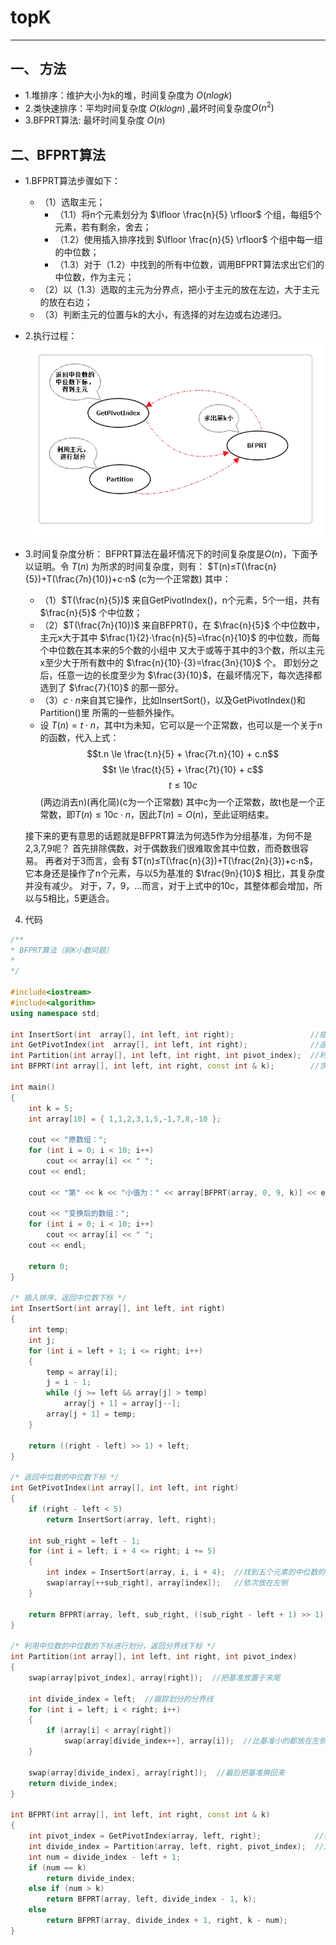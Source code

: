 # topK
---
## 一、 方法
- 1.堆排序：维护大小为k的堆，时间复杂度为 $O(nlogk)$
- 2.类快速排序：平均时间复杂度 $O(klogn)$ ,最坏时间复杂度$O(n^2)$
- 3.BFPRT算法: 最坏时间复杂度 $O(n)$

## 二、BFPRT算法

- 1.BFPRT算法步骤如下：
  - （1）选取主元；
    - （1.1）将n个元素划分为 $\lfloor \frac{n}{5} \rfloor$ 个组，每组5个元素，若有剩余，舍去；
    - （1.2）使用插入排序找到 $\lfloor \frac{n}{5} \rfloor$ 个组中每一组的中位数；
    - （1.3）对于（1.2）中找到的所有中位数，调用BFPRT算法求出它们的中位数，作为主元；
  - （2）以（1.3）选取的主元为分界点，把小于主元的放在左边，大于主元的放在右边；
  - （3）判断主元的位置与k的大小，有选择的对左边或右边递归。
- 2.执行过程：  
![BFPRT](https://github.com/ice710/basic_struct_algorithm/blob/master/topK/img/BFPRT.png)
- 3.时间复杂度分析：
BFPRT算法在最坏情况下的时间复杂度是$O(n)$，下面予以证明。令 $T(n)$ 为所求的时间复杂度，则有：
$T(n)≤T(\frac{n}{5})+T(\frac{7n}{10})+c⋅n$ (c为一个正常数)
其中：
  - （1）$T(\frac{n}{5})$ 来自GetPivotIndex()，n个元素，5个一组，共有 $\frac{n}{5}$ 个中位数；
  - （2）$T(\frac{7n}{10})$ 来自BFPRT()，在 $\frac{n}{5}$ 个中位数中，主元x大于其中
$\frac{1}{2}⋅\frac{n}{5}=\frac{n}{10}$ 的中位数，而每个中位数在其本来的5个数的小组中
又大于或等于其中的3个数，所以主元x至少大于所有数中的 $\frac{n}{10}⋅{3}=\frac{3n}{10}$ 个。
即划分之后，任意一边的长度至少为 $\frac{3}{10}$，在最坏情况下，每次选择都选到了
$\frac{7}{10}$ 的那一部分。
  - （3）$c⋅n$来自其它操作，比如InsertSort()，以及GetPivotIndex()和Partition()里
所需的一些额外操作。
  - 设 $T(n)=t⋅n$，其中t为未知，它可以是一个正常数，也可以是一个关于n的函数，代入上式：
  $$t.n \le \frac{t.n}{5} + \frac{7t.n}{10} + c.n$$
  $$t \le \frac{t}{5} + \frac{7t}{10} + c$$
  $$t \le 10c$$
  (两边消去n)(再化简)(c为一个正常数)
  其中c为一个正常数，故t也是一个正常数，即$T(n)≤10c⋅n$，因此$T(n)=O(n)$，至此证明结束。

  接下来的更有意思的话题就是BFPRT算法为何选5作为分组基准，为何不是2,3,7,9呢？
  首先排除偶数，对于偶数我们很难取舍其中位数，而奇数很容易。
  再者对于3而言，会有 $T(n)≤T(\frac{n}{3})+T(\frac{2n}{3})+c⋅n$，它本身还是操作了n个元素，与以5为基准的 $\frac{9n}{10}$ 相比，其复杂度并没有减少。
  对于，7，9，...而言，对于上式中的10c，其整体都会增加，所以与5相比，5更适合。


4. 代码
```C++
/**
* BFPRT算法（前K小数问题）
*
*/

#include<iostream>
#include<algorithm>
using namespace std;

int InsertSort(int  array[], int left, int right);                 //插入排序，返回中位数下标
int GetPivotIndex(int  array[], int left, int right);              //返回中位数的中位数下标
int Partition(int array[], int left, int right, int pivot_index);  //利用中位数的中位数的下标进行划分，返回分界线下标
int BFPRT(int array[], int left, int right, const int & k);        //求第k小，返回其位置的下标

int main()
{
    int k = 5;
    int array[10] = { 1,1,2,3,1,5,-1,7,8,-10 };

    cout << "原数组：";
    for (int i = 0; i < 10; i++)
        cout << array[i] << " ";
    cout << endl;

    cout << "第" << k << "小值为：" << array[BFPRT(array, 0, 9, k)] << endl;

    cout << "变换后的数组：";
    for (int i = 0; i < 10; i++)
        cout << array[i] << " ";
    cout << endl;

    return 0;
}

/* 插入排序，返回中位数下标 */
int InsertSort(int array[], int left, int right)
{
    int temp;
    int j;
    for (int i = left + 1; i <= right; i++)
    {
        temp = array[i];
        j = i - 1;
        while (j >= left && array[j] > temp)
            array[j + 1] = array[j--];
        array[j + 1] = temp;
    }

    return ((right - left) >> 1) + left;
}

/* 返回中位数的中位数下标 */
int GetPivotIndex(int array[], int left, int right)
{
    if (right - left < 5)
        return InsertSort(array, left, right);

    int sub_right = left - 1;
    for (int i = left; i + 4 <= right; i += 5)
    {
        int index = InsertSort(array, i, i + 4);  //找到五个元素的中位数的下标
        swap(array[++sub_right], array[index]);   //依次放在左侧
    }

    return BFPRT(array, left, sub_right, ((sub_right - left + 1) >> 1) + 1);
}

/* 利用中位数的中位数的下标进行划分，返回分界线下标 */
int Partition(int array[], int left, int right, int pivot_index)
{
    swap(array[pivot_index], array[right]);  //把基准放置于末尾

    int divide_index = left;  //跟踪划分的分界线
    for (int i = left; i < right; i++)
    {
        if (array[i] < array[right])
            swap(array[divide_index++], array[i]);  //比基准小的都放在左侧
    }

    swap(array[divide_index], array[right]);  //最后把基准换回来
    return divide_index;
}

int BFPRT(int array[], int left, int right, const int & k)
{
    int pivot_index = GetPivotIndex(array, left, right);            //得到中位数的中位数下标
    int divide_index = Partition(array, left, right, pivot_index);  //进行划分，返回划分边界
    int num = divide_index - left + 1;
    if (num == k)
        return divide_index;
    else if (num > k)
        return BFPRT(array, left, divide_index - 1, k);
    else
        return BFPRT(array, divide_index + 1, right, k - num);
}
```
